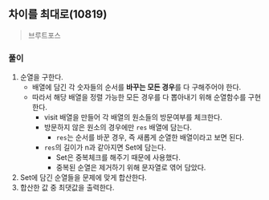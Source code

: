 ## 차이를 최대로(10819)
> 브루트포스

### 풀이 
1. 순열을 구한다. 
   - 배열에 담긴 각 숫자들의 순서를 **바꾸는 모든 경우**를 다 구해주어야 한다. 
   - 따라서 해당 배열을 정렬 가능한 모든 경우를 다 뽑아내기 위해 순열함수를 구현한다. 
     - visit 배열을 만들어 각 배열의 원소들의 방문여부를 체크한다.
     - 방문하지 않은 원소의 경우에만 `res` 배열에 담는다. 
       - `res`는 순서를 바꾼 경우, 즉 새롭게 순열한 배열이라고 보면 된다. 
     - `res`의 길이가 n과 같아지면 Set에 담는다. 
       - Set은 중복체크를 해주기 때문에 사용했다.
       - 중복된 순열은 제거하기 위해 문자열로 엮어 담았다. 
2. Set에 담긴 순열들을 문제에 맞게 합산한다. 
3. 합산한 값 중 최댓값을 출력한다.  